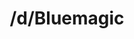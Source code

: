 ---
title: /d/Bluemagic
link_onion: http://vworp2mspe566cws.onion/to/dread/3d84f72de9
tags:
  - bluemagic
---